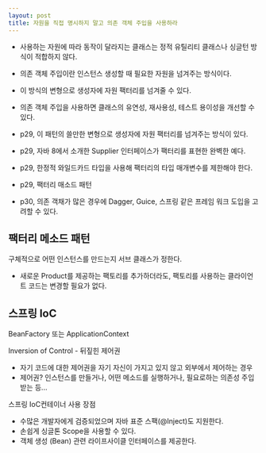 ```yaml
---
layout: post
title: 자원을 직접 명시하지 말고 의존 객체 주입을 사용하라
---
```


- 사용하는 자원에 따라 동작이 달라지는 클래스는 정적 유틸리티 클래스나 싱글턴 방식이 적합하지 않다.
- 의존 객체 주입이란 인스턴스 생성할 때 필요한 자원을 넘겨주는 방식이다.
- 이 방식의 변형으로 생성자에 자원 팩터리를 넘겨줄 수 있다.
- 의존 객체 주입을 사용하면 클래스의 유연성, 재사용성, 테스트 용이성을 개선할 수 있다.


- p29, 이 패턴의 쓸만한 변형으로 생성자에 자원 팩터리를 넘겨주는 방식이 있다.
- p29, 자바 8에서 소개한 Supplier<T> 인터페이스가 팩터리를 표현한 완벽한 예다.
- p29, 한정적 와일드카드 타입을 사용해 팩터리의 타입 매개변수를 제한해야 한다.
- p29, 팩터리 매소드 패턴
- p30, 의존 객채가 많은 경우에 Dagger, Guice, 스프링 같은 프레임 워크 도입을 고려할 수 있다.


## 팩터리 메소드 패턴
구체적으로 어떤 인스턴스를 만드는지 서브 클래스가 정한다.
- 새로운 Product를 제공하는 팩토리를 추가하더라도, 팩토리를 사용하는 클라이언트 코드는 변경할 필요가 없다.


## 스프링 IoC
BeanFactory 또는 ApplicationContext

Inversion of Control - 뒤짚힌 제어권
- 자기 코드에 대한 제어권을 자기 자신이 가지고 있지 않고 외부에서 제어하는 경우
- 제어권? 인스턴스를 만들거나, 어떤 메소드를 실행하거나, 필요로하는 의존성 주입 받는 등...

스프링 IoC컨테이너 사용 장점
- 수많은 개발자에게 검증되었으며 자바 표준 스팩(@Inject)도 지원한다.
- 손쉽게 싱글톤 Scope을 사용할 수 있다.
- 객체 생성 (Bean) 관련 라이프사이클 인터페이스를 제공한다.
